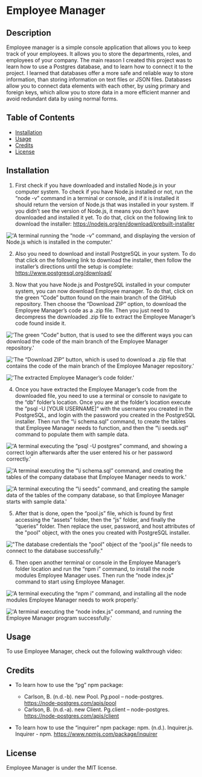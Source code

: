 # Employee Manager

## Description

Employee manager is a simple console application that allows you to keep track of your employees. It allows you to store the departments, roles, and employees of your company. The main reason I created this project was to learn how to use a Postgres database, and to learn how to connect it to the project. I learned that databases offer a more safe and reliable way to store information, than storing information on text files or JSON files. Databases allow you to connect data elements with each other, by using primary and foreign keys, which allow you to store data in a more efficient manner and avoid redundant data by using normal forms.

## Table of Contents

- [Installation](#installation)
- [Usage](#usage)
- [Credits](#credits)
- [License](#license)

## Installation

1. First check if you have downloaded and installed Node.js in your computer system. To check if you have Node.js installed or not, run the “node -v” command in a terminal or console, and if it is installed it should return the version of Node.js that was installed in your system. If you didn’t see the version of Node.js, it means you don’t have downloaded and installed it yet. To do that, click on the following link to download the installer: https://nodejs.org/en/download/prebuilt-installer

!['A terminal running the “node -v” command, and displaying the version of Node.js which is installed in the computer.'](./assets/images/NodeVersion.png)

2. Also you need to download and install PostgreSQL in your system. To do that click on the following link to download the installer, then follow the installer’s directions until the setup is complete: https://www.postgresql.org/download/

3. Now that you have Node.js and PostgreSQL installed in your computer system, you can now download Employee manager. To do that, click on the green “Code” button found on the main branch of the GitHub repository. Then choose the “Download ZIP” option, to download the Employee Manager’s code as a .zip file. Then you just need to decompress the downloaded .zip file to extract the Employee Manager’s code found inside it.

!['The green “Code” button, that is used to see the different ways you can download the code of the main branch of the Employee Manager repository.'](./assets/images/CodeButton.png)

!['The “Download ZIP” button, which is used to download a .zip file that contains the code of the main branch of the Employee Manager repository.'](./assets/images/ZipButton.png)

!['The extracted Employee Manager’s code folder.'](./assets/images/DownloadedFolder.png)

4. Once you have extracted the Employee Manager’s code from the downloaded file, you need to use a terminal or console to navigate to the “db” folder’s location. Once you are at the folder’s location execute the “psql -U [YOUR USERNAME]“ with the username you created in the PostgreSQL, and login with the password you created in the PostgreSQL installer. Then run the “\i schema.sql” command, to create the tables that Employee Manager needs to function, and then the “\i seeds.sql” command to populate them with sample data.

!['A terminal executing the “psql -U postgres” command, and showing a correct login afterwards after the user entered his or her password correctly.'](./assets/images/PostgreSqlLogin.png)

!['A terminal executing the “\i schema.sql” command, and creating the tables of the company database that Employee Manager needs to work.'](./assets/images/PostgreSqlSchema.png)

!['A terminal executing the “\i seeds” command, and creating the sample data of the tables of the company database, so that Employee Manager starts with sample data.'](./assets/images/PostgreSqlSeeds.png)

5. After that is done, open the “pool.js” file, which is found by first accessing the “assets” folder, then the “js” folder, and finally the “queries” folder. Then replace the user, password, and host attributes of the "pool" object, with the ones you created with PostgreSQL installer.

!["The database credentials the "pool" object of the “pool.js” file needs to connect to the database successfully."](./assets/images/DatabaseCredentials.png)

6. Then open another terminal or console in the Employee Manager’s folder location and run the “npm i” command, to install the node modules Employee Manager uses. Then run the “node index.js” command to start using Employee Manager.

!['A terminal executing the “npm i” command, and installing all the node modules Employee Manager needs to work properly.'](./assets/images/NpmInstall.png)

!['A terminal executing the “node index.js” command, and running the Employee Manager program successfully.'](./assets/images/NodeStart.png)

## Usage

To use Employee Manager, check out the following walkthrough video:

## Credits

- To learn how to use the “pg” npm package:

  - Carlson, B. (n.d.-b). new Pool. Pg.pool – node-postgres. https://node-postgres.com/apis/pool
  - Carlson, B. (n.d.-a). new Client. Pg.client – node-postgres. https://node-postgres.com/apis/client

- To learn how to use the “inquirer” npm package:
  npm. (n.d.). Inquirer.js. Inquirer - npm. https://www.npmjs.com/package/inquirer

## License

Employee Manager is under the MIT license.
